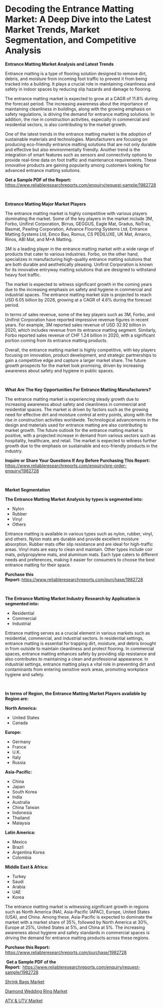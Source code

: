 <p><h1>Decoding the Entrance Matting Market: A Deep Dive into the Latest Market Trends, Market Segmentation, and Competitive Analysis</h1></p><p><strong>Entrance Matting Market Analysis and Latest Trends</strong></p>
<p><p>Entrance matting is a type of flooring solution designed to remove dirt, debris, and moisture from incoming foot traffic to prevent it from being tracked into a building. It plays a crucial role in maintaining cleanliness and safety in indoor spaces by reducing slip hazards and damage to flooring. </p><p>The entrance matting market is expected to grow at a CAGR of 11.8% during the forecast period. The increasing awareness about the importance of maintaining cleanliness in buildings, along with the growing emphasis on safety regulations, is driving the demand for entrance matting solutions. In addition, the rise in construction activities, especially in commercial and residential sectors, is also contributing to the market growth.</p><p>One of the latest trends in the entrance matting market is the adoption of sustainable materials and technologies. Manufacturers are focusing on producing eco-friendly entrance matting solutions that are not only durable and effective but also environmentally friendly. Another trend is the integration of smart features such as sensors and connectivity options to provide real-time data on foot traffic and maintenance requirements. These innovative products are gaining popularity among customers looking for advanced entrance matting solutions.</p></p>
<p><strong>Get a Sample PDF of the Report:&nbsp;</strong> <a href="https://www.reliableresearchreports.com/enquiry/request-sample/1982728">https://www.reliableresearchreports.com/enquiry/request-sample/1982728</a></p>
<p>&nbsp;</p>
<p><strong>Entrance Matting Major Market Players</strong></p>
<p><p>The entrance matting market is highly competitive with various players dominating the market. Some of the key players in the market include 3M, Forbo, Unifirst Corporation, Birrus, GEGGUS, Eagle Mat, Gradus, NoTrax, Basmat, Pawling Corporation, Advance Flooring Systems Ltd, Entrance Matting Systems Ltd, Emco Bau, Romus, CS PEDILUXE, UK Mat, Amarco, Rinos, ABI Mat, and M+A Matting.</p><p>3M is a leading player in the entrance matting market with a wide range of products that cater to various industries. Forbo, on the other hand, specializes in manufacturing high-quality entrance matting solutions that are both durable and aesthetically pleasing. Unifirst Corporation is known for its innovative entryway matting solutions that are designed to withstand heavy foot traffic.</p><p>The market is expected to witness significant growth in the coming years due to the increasing emphasis on safety and hygiene in commercial and industrial spaces. The entrance matting market size is projected to reach USD 6.05 billion by 2026, growing at a CAGR of 4.6% during the forecast period.</p><p>In terms of sales revenue, some of the key players such as 3M, Forbo, and Unifirst Corporation have reported impressive revenue figures in recent years. For example, 3M reported sales revenue of USD 32.92 billion in 2020, which includes revenue from its entrance matting segment. Similarly, Forbo reported sales revenue of CHF 1.24 billion in 2020, with a significant portion coming from its entrance matting products.</p><p>Overall, the entrance matting market is highly competitive, with key players focusing on innovation, product development, and strategic partnerships to gain a competitive edge and capture a larger market share. The future growth prospects for the market look promising, driven by increasing awareness about safety and hygiene in public spaces.</p></p>
<p>&nbsp;</p>
<p><strong>What Are The Key Opportunities For Entrance Matting Manufacturers?</strong></p>
<p><p>The entrance matting market is experiencing steady growth due to increasing awareness about safety and cleanliness in commercial and residential spaces. The market is driven by factors such as the growing need for effective dirt and moisture control at entry points, along with the rise in construction activities worldwide. Technological advancements in the design and materials used for entrance matting are also contributing to market growth. The future outlook for the entrance matting market is positive, with a projected increase in demand from various sectors such as hospitality, healthcare, and retail. The market is expected to witness further growth due to the emphasis on sustainable and eco-friendly products in the industry.</p></p>
<p><strong>Inquire or Share Your Questions If Any Before Purchasing This Report:</strong> <a href="https://www.reliableresearchreports.com/enquiry/pre-order-enquiry/1982728">https://www.reliableresearchreports.com/enquiry/pre-order-enquiry/1982728</a></p>
<p>&nbsp;</p>
<p><strong>Market Segmentation</strong></p>
<p><strong>The Entrance Matting Market Analysis by types is segmented into:</strong></p>
<p><ul><li>Nylon</li><li>Rubber</li><li>Vinyl</li><li>Others</li></ul></p>
<p><p>Entrance matting is available in various types such as nylon, rubber, vinyl, and others. Nylon mats are durable and provide excellent moisture absorption. Rubber mats offer slip resistance and are ideal for high-traffic areas. Vinyl mats are easy to clean and maintain. Other types include coir mats, polypropylene mats, and aluminum mats. Each type caters to different needs and preferences, making it easier for consumers to choose the best entrance matting for their space.</p></p>
<p><strong>Purchase this Report:&nbsp;</strong><a href="https://www.reliableresearchreports.com/purchase/1982728">https://www.reliableresearchreports.com/purchase/1982728</a></p>
<p>&nbsp;</p>
<p><strong>The Entrance Matting Market Industry Research by Application is segmented into:</strong></p>
<p><ul><li>Residential</li><li>Commercial</li><li>Industrial</li></ul></p>
<p><p>Entrance matting serves as a crucial element in various markets such as residential, commercial, and industrial sectors. In residential settings, entrance matting is essential for trapping dirt, moisture, and debris brought in from outside to maintain cleanliness and protect flooring. In commercial spaces, entrance matting enhances safety by providing slip resistance and also contributes to maintaining a clean and professional appearance. In industrial settings, entrance matting plays a vital role in preventing dirt and contaminants from entering sensitive work areas, promoting workplace hygiene and safety.</p></p>
<p>&nbsp;</p>
<p><strong>In terms of Region, the Entrance Matting Market Players available by Region are:</strong></p>
<p>
    <p> <strong> North America: </strong>
        <ul>
            <li>United States</li>
            <li>Canada</li>
        </ul>
        </p> 
    <p> <strong> Europe: </strong>
        <ul>
            <li>Germany</li>
            <li>France</li>
            <li>U.K.</li>
            <li>Italy</li>
            <li>Russia</li>
        </ul>
        </p> 
    <p> <strong> Asia-Pacific: </strong>
        <ul>
            <li>China</li>
            <li>Japan</li>
            <li>South Korea</li>
            <li>India</li>
            <li>Australia</li>
            <li>China Taiwan</li>
            <li>Indonesia</li>
            <li>Thailand</li>
            <li>Malaysia</li>
        </ul>
        </p> 
    <p> <strong> Latin America: </strong>
        <ul>
            <li>Mexico</li>
            <li>Brazil</li>
            <li>Argentina Korea</li>
            <li>Colombia</li>
        </ul>
        </p> 
    <p> <strong> Middle East & Africa: </strong>
        <ul>
            <li>Turkey</li>
            <li>Saudi</li>
            <li>Arabia</li>
            <li>UAE</li>
            <li>Korea</li>
        </ul>
    </p>
    </p>
<p><p>The entrance matting market is witnessing significant growth in regions such as North America (NA), Asia-Pacific (APAC), Europe, United States (USA), and China. Among these, Asia-Pacific is expected to dominate the market with a market share of 35%, followed by North America at 30%, Europe at 25%, United States at 5%, and China at 5%. The increasing awareness about hygiene and safety standards in commercial spaces is driving the demand for entrance matting products across these regions.</p></p>
<p><strong>Purchase this Report: </strong><a href="https://www.reliableresearchreports.com/purchase/1982728">https://www.reliableresearchreports.com/purchase/1982728</a></p>
<p>&nbsp;<strong>Get a Sample PDF of the Report:&nbsp;&nbsp;</strong><a href="https://www.reliableresearchreports.com/enquiry/request-sample/1982728">https://www.reliableresearchreports.com/enquiry/request-sample/1982728</a></p>
<p><strong></strong></p>
<p><p><a href="https://github.com/nancykennedykellievqfqt2/Market-Research-Report-List-1/blob/main/shrink-bags-market.md">Shrink Bags Market</a></p><p><a href="https://github.com/seekum/Market-Research-Report-List-1/blob/main/diamond-wedding-ring-market.md">Diamond Wedding Ring Market</a></p><p><a href="https://iodized-pantydraco-05c.notion.site/ATV-UTV-Market-Size-Focuses-on-Market-Dynamics-In-Depth-Analysis-and-Future-Projections-of-its-Ma-c7e120e067144e0eb99b725906581353">ATV & UTV Market</a></p></p>